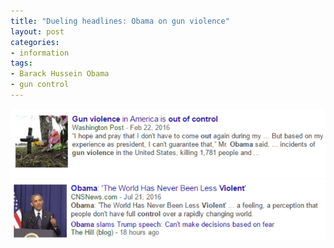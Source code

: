 ```yaml
---
title: "Dueling headlines: Obama on gun violence"
layout: post
categories:
- information
tags:
- Barack Hussein Obama
- gun control
---
```


[![20160222 Obama](/assets/img/2016/07/20160222-Obama.png)](/assets/img/2016/07/20160222-Obama.png)
[![20160721 Obama](/assets/img/2016/07/20160721-Obama.png)](/assets/img/2016/07/20160721-Obama.png)